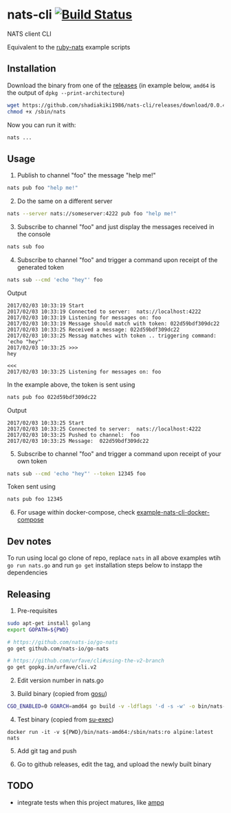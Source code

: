 # nats-cli [![Build Status](https://travis-ci.org/shadiakiki1986/nats-cli.svg?branch=master)](https://travis-ci.org/shadiakiki1986/nats-cli)
NATS client CLI

Equivalent to the [ruby-nats](https://github.com/nats-io/ruby-nats) example scripts

## Installation

Download the binary from one of the [releases](https://github.com/shadiakiki1986/nats-cli/releases)
(in example below, `amd64` is the output of `dpkg --print-architecture`)

```bash
wget https://github.com/shadiakiki1986/nats-cli/releases/download/0.0.4.2/nats-amd64 -O /sbin/nats
chmod +x /sbin/nats
```
Now you can run it with:
```bash
nats ...
```

## Usage
1. Publish to channel "foo" the message "help me!"
```bash
nats pub foo "help me!"
```

2. Do the same on a different server
```bash
nats --server nats://someserver:4222 pub foo "help me!"
```

3. Subscribe to channel "foo" and just display the messages received in the console
```bash
nats sub foo
```

4. Subscribe to channel "foo" and trigger a command upon receipt of the generated token

```bash
nats sub --cmd 'echo "hey"' foo
```

Output
```
2017/02/03 10:33:19 Start
2017/02/03 10:33:19 Connected to server:  nats://localhost:4222
2017/02/03 10:33:19 Listening for messages on: foo
2017/02/03 10:33:19 Message should match with token: 022d59bdf309dc22
2017/02/03 10:33:25 Received a message: 022d59bdf309dc22
2017/02/03 10:33:25 Messag matches with token .. triggering command: 'echo "hey"'
2017/02/03 10:33:25 >>>
hey

<<<
2017/02/03 10:33:25 Listening for messages on: foo
```

In the example above, the token is sent using

```bash
nats pub foo 022d59bdf309dc22
```

Output
```
2017/02/03 10:33:25 Start
2017/02/03 10:33:25 Connected to server:  nats://localhost:4222
2017/02/03 10:33:25 Pushed to channel:  foo
2017/02/03 10:33:25 Message:  022d59bdf309dc22
```

5. Subscribe to channel "foo" and trigger a command upon receipt of your own token

```bash
nats sub --cmd 'echo "hey"' --token 12345 foo
```

Token sent using
```bash
nats pub foo 12345
```

6. For usage within docker-compose, check [example-nats-cli-docker-compose](https://github.com/shadiakiki1986/example-nats-cli-docker-compose)

## Dev notes
To run using local go clone of repo, replace `nats` in all above examples wtih `go run nats.go`
and run `go get` installation steps below to instapp the dependencies

## Releasing
1. Pre-requisites
```bash
sudo apt-get install golang
export GOPATH=${PWD}

# https://github.com/nats-io/go-nats
go get github.com/nats-io/go-nats

# https://github.com/urfave/cli#using-the-v2-branch
go get gopkg.in/urfave/cli.v2
```

2. Edit version number in nats.go

3. Build binary (copied from [gosu](https://github.com/tianon/gosu/blob/master/Dockerfile))

```bash
CGO_ENABLED=0 GOARCH=amd64 go build -v -ldflags '-d -s -w' -o bin/nats-amd64
```

4. Test binary (copied from [su-exec](https://github.com/ncopa/su-exec))

```
docker run -it -v ${PWD}/bin/nats-amd64:/sbin/nats:ro alpine:latest nats
```

5. Add git tag and push

6. Go to github releases, edit the tag, and upload the newly built binary

## TODO
* integrate tests when this project matures, like [ampq](https://github.com/streadway/amqp/blob/master/spec/gen.go)
